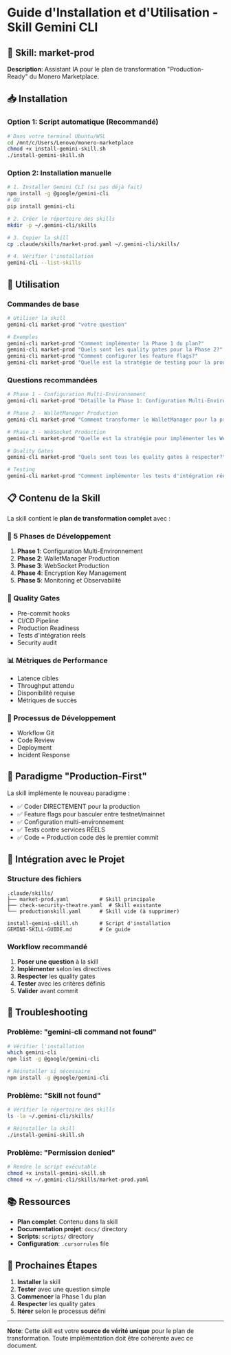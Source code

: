 # Guide d'Installation et d'Utilisation - Skill Gemini CLI

## 🎯 Skill: market-prod

**Description**: Assistant IA pour le plan de transformation "Production-Ready" du Monero Marketplace.

## 📥 Installation

### Option 1: Script automatique (Recommandé)
```bash
# Dans votre terminal Ubuntu/WSL
cd /mnt/c/Users/Lenovo/monero-marketplace
chmod +x install-gemini-skill.sh
./install-gemini-skill.sh
```

### Option 2: Installation manuelle
```bash
# 1. Installer Gemini CLI (si pas déjà fait)
npm install -g @google/gemini-cli
# OU
pip install gemini-cli

# 2. Créer le répertoire des skills
mkdir -p ~/.gemini-cli/skills

# 3. Copier la skill
cp .claude/skills/market-prod.yaml ~/.gemini-cli/skills/

# 4. Vérifier l'installation
gemini-cli --list-skills
```

## 🚀 Utilisation

### Commandes de base
```bash
# Utiliser la skill
gemini-cli market-prod "votre question"

# Exemples
gemini-cli market-prod "Comment implémenter la Phase 1 du plan?"
gemini-cli market-prod "Quels sont les quality gates pour la Phase 2?"
gemini-cli market-prod "Comment configurer les feature flags?"
gemini-cli market-prod "Quelle est la stratégie de testing pour la production?"
```

### Questions recommandées
```bash
# Phase 1 - Configuration Multi-Environnement
gemini-cli market-prod "Détaille la Phase 1: Configuration Multi-Environnement"

# Phase 2 - WalletManager Production
gemini-cli market-prod "Comment transformer le WalletManager pour la production?"

# Phase 3 - WebSocket Production
gemini-cli market-prod "Quelle est la stratégie pour implémenter les WebSockets?"

# Quality Gates
gemini-cli market-prod "Quels sont tous les quality gates à respecter?"

# Testing
gemini-cli market-prod "Comment implémenter les tests d'intégration réels?"
```

## 📋 Contenu de la Skill

La skill contient le **plan de transformation complet** avec :

### 🎯 5 Phases de Développement
1. **Phase 1**: Configuration Multi-Environnement
2. **Phase 2**: WalletManager Production
3. **Phase 3**: WebSocket Production
4. **Phase 4**: Encryption Key Management
5. **Phase 5**: Monitoring et Observabilité

### 🚦 Quality Gates
- Pre-commit hooks
- CI/CD Pipeline
- Production Readiness
- Tests d'intégration réels
- Security audit

### 📊 Métriques de Performance
- Latence cibles
- Throughput attendu
- Disponibilité requise
- Métriques de succès

### 🔄 Processus de Développement
- Workflow Git
- Code Review
- Deployment
- Incident Response

## 🎯 Paradigme "Production-First"

La skill implémente le nouveau paradigme :
- ✅ Coder DIRECTEMENT pour la production
- ✅ Feature flags pour basculer entre testnet/mainnet
- ✅ Configuration multi-environnement
- ✅ Tests contre services RÉELS
- ✅ Code = Production code dès le premier commit

## 🔧 Intégration avec le Projet

### Structure des fichiers
```
.claude/skills/
├── market-prod.yaml          # Skill principale
├── check-security-theatre.yaml  # Skill existante
└── productionskill.yaml      # Skill vide (à supprimer)

install-gemini-skill.sh       # Script d'installation
GEMINI-SKILL-GUIDE.md         # Ce guide
```

### Workflow recommandé
1. **Poser une question** à la skill
2. **Implémenter** selon les directives
3. **Respecter** les quality gates
4. **Tester** avec les critères définis
5. **Valider** avant commit

## 🚨 Troubleshooting

### Problème: "gemini-cli command not found"
```bash
# Vérifier l'installation
which gemini-cli
npm list -g @google/gemini-cli

# Réinstaller si nécessaire
npm install -g @google/gemini-cli
```

### Problème: "Skill not found"
```bash
# Vérifier le répertoire des skills
ls -la ~/.gemini-cli/skills/

# Réinstaller la skill
./install-gemini-skill.sh
```

### Problème: "Permission denied"
```bash
# Rendre le script exécutable
chmod +x install-gemini-skill.sh
chmod +x ~/.gemini-cli/skills/market-prod.yaml
```

## 📚 Ressources

- **Plan complet**: Contenu dans la skill
- **Documentation projet**: `docs/` directory
- **Scripts**: `scripts/` directory
- **Configuration**: `.cursorrules` file

## 🎯 Prochaines Étapes

1. **Installer** la skill
2. **Tester** avec une question simple
3. **Commencer** la Phase 1 du plan
4. **Respecter** les quality gates
5. **Itérer** selon le processus défini

---

**Note**: Cette skill est votre **source de vérité unique** pour le plan de transformation. Toute implémentation doit être cohérente avec ce document.
